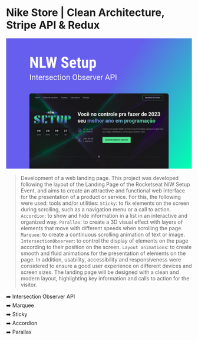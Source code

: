 # Nike Store | Clean Architecture, Stripe API & Redux

![banner](banner.png)

> Development of a web landing page. This project was developed following the layout of the Landing Page of the Rocketseat NlW Setup Event, and
> aims to create an attractive and functional web interface for the presentation of a product or service. For this, the following were used:
> tools and/or utilities: `Sticky`: to fix elements on the screen during scrolling, such as a navigation menu or a call to action. `Accordion`: 
> to show and hide information in a list in an interactive and organized way. `Parallax`: to create a 3D visual effect with layers of elements 
> that move with different speeds when scrolling the page. `Marquee`: to create a continuous scrolling animation of text or image. `IntersectionObserver`:
> to control the display of elements on the page according to their position on the screen. `Layout animations`: to create smooth and fluid animations 
> for the presentation of elements on the page. In addition, usability, accessibility and responsiveness were considered to ensure a good user experience 
> on different devices and screen sizes. The landing page will be designed with a clean and modern layout, highlighting key information and calls
> to action for the visitor.

:arrow_right: Intersection Observer API <br /> 
:arrow_right: Marquee <br /> 
:arrow_right: Sticky <br /> 
:arrow_right: Accordion <br />
:arrow_right: Parallax <br />

<br />
